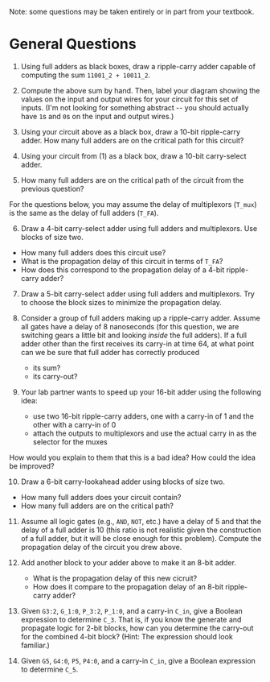 Note: some questions may be taken entirely or in part from your textbook.

# General Questions

1. Using full adders as black boxes,
draw a ripple-carry adder capable of computing the sum `11001_2 + 10011_2`.

2. Compute the above sum by hand.
Then, label your diagram showing the values on the input and output wires for
your circuit for this set of inputs.
(I'm not looking for something abstract --
you should actually have `1`s and `0`s on the input and output wires.)

3. Using your circuit above as a black box,
draw a 10-bit ripple-carry adder.
How many full adders are on the critical path for this circuit?

4. Using your circuit from (1) as a black box,
draw a 10-bit carry-select adder.

5. How many full adders are on the critical path of the circuit from the
previous question?

For the questions below,
you may assume the delay of multiplexors (`T_mux`) is the same as the delay
of full adders (`T_FA`).

6. Draw a 4-bit carry-select adder using full adders and multiplexors.
Use blocks of size two.
* How many full adders does this circuit use?
* What is the propagation delay of this circuit in terms of `T_FA`?
* How does this correspond to the propagation delay of a 4-bit ripple-carry
  adder?

7. Draw a 5-bit carry-select adder using full adders and multiplexors.
Try to choose the block sizes to minimize the propagation delay.

8. Consider a group of full adders making up a ripple-carry adder.
Assume all gates have a delay of 8 nanoseconds
(for this question,
we are switching gears a little bit and looking *inside* the full adders).
If a full adder other than the first receives its carry-in at time 64,
at what point can we be sure that full adder has correctly produced
    * its sum?
    * its carry-out?

9. Your lab partner wants to speed up your 16-bit adder using the following
idea:
    * use two 16-bit ripple-carry adders,
      one with a carry-in of 1 and the other with a carry-in of 0
    * attach the outputs to multiplexors and use the actual carry in as the
      selector for the muxes

How would you explain to them that this is a bad idea?
How could the idea be improved?

10. Draw a 6-bit carry-lookahead adder using blocks of size two.
* How many full adders does your circuit contain?
* How many full adders are on the critical path?

11. Assume all logic gates (e.g., `AND`, `NOT`, etc.) have a delay of 5
and that the delay of a full adder is 10
(this ratio is not realistic given the construction of a full adder,
but it will be close enough for this problem).
Compute the propagation delay of the circuit you drew above.

12. Add another block to your adder above to make it an 8-bit adder.
    * What is the propagation delay of this new cicruit?
    * How does it compare to the propagation delay of an 8-bit ripple-carry
      adder?

13. Given `G3:2`, `G_1:0`, `P_3:2`, `P_1:0`, and a carry-in `C_in`,
give a Boolean expression to determine `C_3`.
That is, if you know the generate and propagate logic for 2-bit blocks,
how can you determine the carry-out for the combined 4-bit block?
(Hint: The expression should look familiar.)

14. Given `G5`, `G4:0`, `P5`, `P4:0`, and a carry-in `C_in`,
give a Boolean expression to determine `C_5`.
